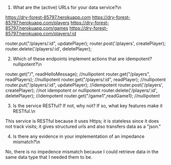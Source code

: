 1. What are the (active) URLs for your data service?\n

https://dry-forest-85797.herokuapp.com
https://dry-forest-85797.herokuapp.com/players
https://dry-forest-85797.herokuapp.com/games
https://dry-forest-85797.herokuapp.com/players/:id

router.put("/players/:id", updatePlayer);
router.post('/players', createPlayer);
router.delete('/players/:id', deletePlayer);


2. Which of these endpoints implement actions that are idempotent? nullipotent?\n

router.get("/", readHelloMessage); //nullipotent
router.get("/players", readPlayers); //nullipotent
router.get("/players/:id", readPlayer); //nullipotent
router.put("/players/:id", updatePlayer); //idempotent
router.post('/players', createPlayer); //not idempotent or nullipotent
router.delete('/players/:id', deletePlayer); //idempotent
router.get("/game1",readGame1); //nullipotent

3. Is the service RESTful? If not, why not? If so, what key features make it RESTful.\n

This service is RESTful because it uses Https; it is stateless since it does not track visits; 
it gives structured urls and also transfers data as a "json."


4. Is there any evidence in your implementation of an impedance mismatch?\n

No, there is no impedence mismatch because I could retrieve data in the same data type that I needed them to be.





